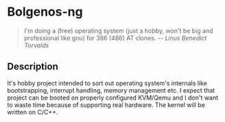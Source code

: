 # Bolgenos-ng
> I'm doing a (free) operating system (just a hobby, won't be big and professional like gnu) for 386 (486) AT clones.
>  -- <cite>Linus Benedict Torvalds</cite>

## Description

It's hobby project intended to sort out operating system's internals like bootstrapping,
interrupt handling, memory management etc.
I expect that project can be booted on properly configured KVM/Qemu and I don't want to waste time
because of supporting real hardware. The kernel will be written on C/C++.
